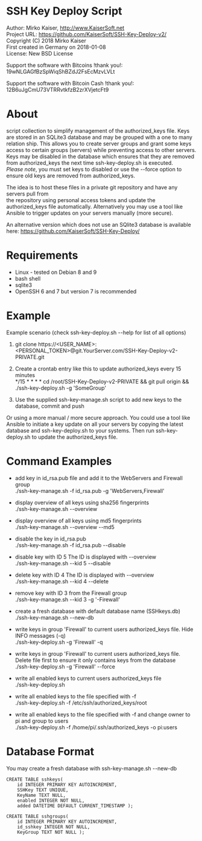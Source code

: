 
SSH Key Deploy Script
=====================
Author: Mirko Kaiser, http://www.KaiserSoft.net   
Project URL: https://github.com/KaiserSoft/SSH-Key-Deploy-v2/    
Copyright (C) 2018 Mirko Kaiser    
First created in Germany on 2018-01-08    
License: New BSD License

Support the software with Bitcoins !thank you!: 	 19wNLGAGfBzSpWiqShBZdJ2FsEcMzvLVLt

Support the software with Bitcoin Cash !thank you!:  12B6uJgCmU73VTRRvtkfzB2zrXVjetcFt9


# About #
script collection to simplify management of the authorized_keys file. Keys are stored in an SQLite3 
database and may be grouped with a one to many relation ship. This allows you to create server groups 
and grant some keys access to certain groups (servers) while preventing access to other servers.
Keys may be disabled in the database which ensures that they are removed from authorized_keys the 
next time ssh-key-deploy.sh is executed.    
*Please note*, you must set keys to disabled or use the --force option to ensure old keys are removed 
from authorized_keys.

The idea is to host these files in a private git repository and have any servers pull from  
the repository using personal access tokens and update the authorized_keys file automatically.
Alternatively you may use a tool like Ansible to trigger updates on your servers manually (more secure).

An alternative version which does not use an SQlite3 database is available here: https://github.com/KaiserSoft/SSH-Key-Deploy/


# Requirements #
* Linux - tested on Debian 8 and 9
* bash shell
* sqlite3
* OpenSSH 6 and 7 but version 7 is recommended


# Example #
Example scenario (check ssh-key-deploy.sh --help for list of all options)
1) git clone https://<USER_NAME>:<PERSONAL_TOKEN>@git.YourServer.com/SSH-Key-Deploy-v2-PRIVATE.git

2) Create a crontab entry like this to update authorized_keys every 15 minutes    
	*/15 * * * *  cd /root/SSH-Key-Deploy-v2-PRIVATE && git pull origin && ./ssh-key-deploy.sh -g 'SomeGroup'

3) Use the supplied ssh-key-manage.sh script to add new keys to the database, commit and push


Or using a more manual / more secure approach. You could use a tool like Ansible to initiate a key update 
on all your servers by copying the latest database and ssh-key-deploy.sh to your systems. 
Then run ssh-key-deploy.sh to update the authorized_keys file.

    
    
# Command Examples #
* add key in id_rsa.pub file and add it to the WebServers and Firewall group    
./ssh-key-manage.sh -f id_rsa.pub -g 'WebServers,Firewall'

* display overview of all keys using sha256 fingerprints    
./ssh-key-manage.sh --overview

* display overview of all keys using md5 fingerprints   
./ssh-key-manage.sh --overview --md5

* disable the key in id_rsa.pub    
./ssh-key-manage.sh -f id_rsa.pub --disable

* disable key with ID 5 The ID is displayed with --overview    
./ssh-key-manage.sh --kid 5 --disable

* delete key with ID 4 The ID is displayed with --overview    
./ssh-key-manage.sh --kid 4 --delete

* remove key with ID 3 from the Firewall group    
./ssh-key-manage.sh --kid 3 -g '-Firewall'

* create a fresh database with default database name (SSHkeys.db)    
./ssh-key-manage.sh --new-db

* write keys in group 'Firewall' to current users authorized_keys file. Hide INFO messages (-q)    
./ssh-key-deploy.sh -g 'Firewall' -q

* write keys in group 'Firewall' to current users authorized_keys file. Delete file first to ensure it only contains keys from the database    
./ssh-key-deploy.sh -g 'Firewall' --force

* write all enabled keys to current users authorized_keys file    
./ssh-key-deploy.sh

* write all enabled keys to the file specified with -f    
./ssh-key-deploy.sh -f /etc/ssh/authorized_keys/root

* write all enabled keys to the file specified with -f and change owner to pi and group to users    
./ssh-key-deploy.sh -f /home/pi/.ssh/authorized_keys -o pi:users

   
   
   
# Database Format #
You may create a fresh database with ssh-key-manage.sh --new-db

 	CREATE TABLE sshkeys(
		id INTEGER PRIMARY KEY AUTOINCREMENT,
		SSHKey TEXT UNIQUE,
		KeyName TEXT NULL,
		enabled INTEGER NOT NULL,
		added DATETIME DEFAULT CURRENT_TIMESTAMP );

 	CREATE TABLE sshgroups(
		id INTEGER PRIMARY KEY AUTOINCREMENT,
		id_sshkey INTEGER NOT NULL,
		KeyGroup TEXT NOT NULL );


